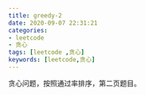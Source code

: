 ```yaml
---
title: greedy-2
date: 2020-09-07 22:31:21
categories: 
- leetcode
- 贪心
tags: [leetcode ,贪心]
keywords: [leetcode,贪心]
---
```


贪心问题，按照通过率排序，第二页题目。

<!---more--->